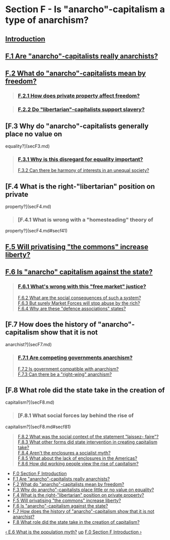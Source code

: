 # Section F - Is "anarcho"-capitalism a type of anarchism?



## [Introduction](secFint.md)



## [F.1 Are "anarcho"-capitalists really anarchists?](secF1.md)



## [F.2 What do "anarcho"-capitalists mean by freedom?](secF2.md)

> ### [F.2.1 How does private property affect freedom?](secF2.md#secf21)

>

> ### [F.2.2 Do "libertarian"-capitalists support slavery?](secF2.md#secf22)

## [F.3 Why do "anarcho"-capitalists generally place no value on
equality?](secF3.md)

> ### [F.3.1 Why is this disregard for equality important?](secF3.md#secf31)  
>  [F.3.2 Can there be harmony of interests in an unequal
society?](secF3.md#secf32)

## [F.4 What is the right-"libertarian" position on private
property?](secF4.md)

> ### [F.4.1 What is wrong with a "homesteading" theory of
property?](secF4.md#secf41)

## [F.5 Will privatising "the commons" increase liberty?](secF5.md)



## [F.6 Is "anarcho" capitalism against the state?](secF6.md)

> ### [F.6.1 What's wrong with this "free market" justice?](secF6.md#secf61)  
>  [F.6.2 What are the social consequences of such a
system?](secF6.md#secf62)  
>  [F.6.3 But surely Market Forces will stop abuse by the
rich?](secF6.md#secf63)  
>  [F.6.4 Why are these "defence associations" states?](secF6.md#secf64)

## [F.7 How does the history of "anarcho"-capitalism show that it is not
anarchist?](secF7.md)

> ### [F.7.1 Are competing governments anarchism?](secF7.md#secf71)  
>  [F.7.2 Is government compatible with anarchism?](secF7.md#secf72)  
>  [F.7.3 Can there be a "right-wing" anarchism?](secF7.md#secf73)

## [F.8 What role did the state take in the creation of
capitalism?](secF8.md)

> ### [F.8.1 What social forces lay behind the rise of
capitalism?](secF8.md#secf81)  
>  [F.8.2 What was the social context of the statement "laissez-
faire"?](secF8.md#secf82)  
>  [F.8.3 What other forms did state intervention in creating capitalism
take?](secF8.md#secf83)  
>  [F.8.4 Aren't the enclosures a socialist myth?](secF8.md#secf84)  
>  [F.8.5 What about the lack of enclosures in the
Americas?](secF8.md#secf85)  
>  [F.8.6 How did working people view the rise of
capitalism?](secF8.md#secf86)



  * [F.0 Section F Introduction](secFint.md)
  * [F.1 Are "anarcho"-capitalists really anarchists?](secF1.md)
  * [F.2 What do "anarcho"-capitalists mean by freedom?](secF2.md)
  * [F.3 Why do anarcho"-capitalists place little or no value on equality?](secF3.md)
  * [F.4 What is the right-"libertarian" position on private property?](secF4.md)
  * [F.5 Will privatising "the commons" increase liberty?](secF5.md)
  * [F.6 Is "anarcho"-capitalism against the state?](secF6.md)
  * [F.7 How does the history of "anarcho"-capitalism show that it is not anarchist?](secF7.md)
  * [F.8 What role did the state take in the creation of capitalism?](secF8.md)

[‹ E.6 What is the population myth?](secE6.md "Go to previous page" )
[up](index.md "Go to parent page" ) [F.0 Section F Introduction
›](secFint.md "Go to next page" )

